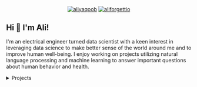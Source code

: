 
<p align="center">
<a href="https://www.linkedin.com/in/aliyaqoob/" target="blank"><img align="center" src="https://img.shields.io/badge/-LinkedIn-039BE5?style=for-the-badge&logo=Linkedin&logoColor=white&link=https://www.linkedin.com/in/aliyaqoob/" alt="aliyaqoob"/></a>
<a href="https://twitter.com/aliforgettio" target="blank"><img align="center" src="https://img.shields.io/badge/-Twitter-A7C0FF?style=for-the-badge&logo=Twitter&logoColor=white&link=https://twitter.com/aliforgettio" alt="aliforgettio"/></a>
</p>

## Hi 👋 I'm Ali!

I'm an electrical engineer turned data scientist with a keen interest in leveraging data science to make better sense of the world around me and to improve human well-being. I enjoy working on projects utilizing natural language processing and machine learning to answer important questions about human behavior and health. 


<details>
<summary>Projects</summary>
  
**Work in progress!**
  
| Projects                | Description                                                                                                                                                                                               | Tags |
|-------------------------|-----------------------------------------------------------------------------------------------------------------------------------------------------------------------------------------------------------|------|
| Reddit Suicide Detector | Text-based deep-learning modeling architecture that uses user activity patterns  to predict if a user suffering from mental illnesses will develop suicidal ideation.                                     |      |
| MoodZen                 | Mood-aware music recommendation system that uses Spotify API and utilizes SVR to predict four emotional categories based on musical features and cosine similarity for finding emotionally similar music. |      |
| Narrative Similarity    | Tool to extract sentiment trajectory from stories using LSTM or RoBERTa-based sentiment classifier and used Fr├ęchet distance to find stories with most similar sentiment arcs.                           |      |
  
</details>






<!--
**aliforgetti/aliforgetti** is a ✨ _special_ ✨ repository because its `README.md` (this file) appears on your GitHub profile.

Here are some ideas to get you started:

- 🔭 I’m currently working on ...
- 🌱 I’m currently learning ...
- 👯 I’m looking to collaborate on ...
- 🤔 I’m looking for help with ...
- 💬 Ask me about ...
- 📫 How to reach me: ...
- 😄 Pronouns: ...
- ⚡ Fun fact: ...
-->
